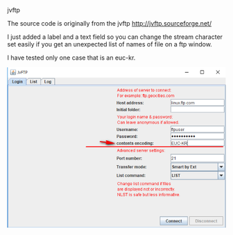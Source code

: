 jvftp

The source code is originally from the jvftp <http://jvftp.sourceforge.net/>

I just added a label and a text field 
so you can change the stream character set easily if you get an unexpected list of names of file on a ftp window.

I have tested only one case that is an euc-kr.  


![Alt text](img/change1.png)


